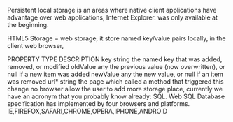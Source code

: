Persistent local storage is an areas where native client applications have advantage over web applications,  Internet Explorer.  was only available at the beginning.

HTML5 Storage = web storage,  it store named key/value pairs locally, in the client web browser, 

PROPERTY	TYPE	DESCRIPTION
key	string	the named key that was added, removed, or modified
oldValue	any	the previous value (now overwritten), or null if a new item was added
newValue	any	the new value, or null if an item was removed
url*	string	the page which called a method that triggered this change
no browser allow the user to add more storage place, currently we have  an acronym that you probably know already: SQL.  Web SQL Database specification has  implemented by four browsers and platforms. IE,FIREFOX,SAFARI,CHROME,OPERA,IPHONE,ANDROID